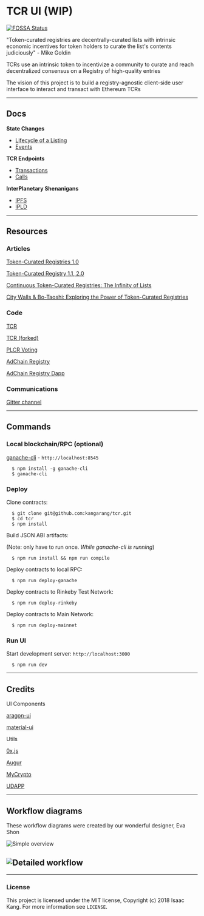 # TCR UI (WIP)

[![FOSSA Status](https://app.fossa.io/api/projects/git%2Bgithub.com%2Fkangarang%2Ftcr-ui.svg?type=shield)](https://app.fossa.io/projects/git%2Bgithub.com%2Fkangarang%2Ftcr-ui?ref=badge_shield)

"Token-curated registries are decentrally-curated lists with intrinsic economic incentives for token holders to curate the list's contents judiciously" - Mike Goldin

TCRs use an intrinsic token to incentivize a community to curate and reach decentralized consensus on a Registry of high-quality entries

The vision of this project is to build a registry-agnostic client-side user interface to interact and transact with Ethereum TCRs

---

## Docs

**State Changes**

- [Lifecycle of a Listing](./docs/Lifecycle-of-a-Listing.md)
- [Events](./docs/Events.md)

**TCR Endpoints**

- [Transactions](./docs/Transactions.md)
- [Calls](./docs/Calls.md)

**InterPlanetary Shenanigans**

- [IPFS](./docs/IPFS.md)
- [IPLD](./docs/IPLD.md)

---

## Resources

### Articles

[Token-Curated Registries 1.0](https://medium.com/@ilovebagels/token-curated-registries-1-0-61a232f8dac7)

[Token-Curated Registry 1.1, 2.0](https://medium.com/@ilovebagels/token-curated-registries-1-1-2-0-tcrs-new-theory-and-dev-updates-34c9f079f33d)

[Continuous Token-Curated Registries: The Infinity of Lists](https://medium.com/@simondlr/continuous-token-curated-registries-the-infinity-of-lists-69024c9eb70d)

[City Walls & Bo-Taoshi: Exploring the Power of Token-Curated Registries](https://medium.com/@simondlr/city-walls-bo-taoshi-exploring-the-power-of-token-curated-registries-588f208c17d5)

### Code

[TCR](https://github.com/skmgoldin/tcr)

[TCR (forked)](https://github.com/kangarang/tcr)

[PLCR Voting](https://github.com/ConsenSys/PLCRVoting)

[AdChain Registry](https://github.com/AdChain/AdChainRegistry)

[AdChain Registry Dapp](https://github.com/AdChain/AdChainRegistryDapp)

### Communications

[Gitter channel](https://gitter.im/Curation-Markets/Lobby)

---

## Commands

### **Local blockchain/RPC** (optional)

[ganache-cli](https://github.com/trufflesuite/ganache-cli) - `http://localhost:8545`

```
  $ npm install -g ganache-cli
  $ ganache-cli
```

### **Deploy**

Clone contracts:

```
  $ git clone git@github.com:kangarang/tcr.git
  $ cd tcr
  $ npm install
```

Build JSON ABI artifacts:

(Note: only have to run once. _While ganache-cli is running_)

```
  $ npm run install && npm run compile
```

Deploy contracts to local RPC:

```
  $ npm run deploy-ganache
```

Deploy contracts to Rinkeby Test Network:

```
  $ npm run deploy-rinkeby
```

Deploy contracts to Main Network:

```
  $ npm run deploy-mainnet
```

### **Run UI**

Start development server: `http://localhost:3000`

```
  $ npm run dev
```

---

## Credits

UI Components

[aragon-ui](https://github.com/aragon/aragon-ui/tree/master/src/components)

[material-ui](https://material-ui-next.com/)

Utils

[0x.js](https://github.com/0xProject/0x.js/tree/development/packages)

[Augur](https://github.com/AugurProject/augur/tree/seadragon/src/utils)

[MyCrypto](https://github.com/MyCryptoHQ/MyCrypto/tree/develop/common/utils)

[UDAPP](https://github.com/kumavis/udapp)

---

## Workflow diagrams

These workflow diagrams were created by our wonderful designer, Eva Shon

![Simple overview](https://s3.amazonaws.com/elasticbeanstalk-us-east-1-167611752874/simple-overview.png)

## ![Detailed workflow](https://s3.amazonaws.com/elasticbeanstalk-us-east-1-167611752874/detailed-workflow.png)

---

### License

This project is licensed under the MIT license, Copyright (c) 2018 Isaac Kang. For more information see `LICENSE`.
